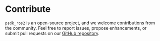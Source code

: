 # Contribute

`psdk_ros2` is an open-source project, and we welcome contributions from the community. Feel free to report issues, propose enhancements, or submit pull requests on our [GitHub repository](link). 